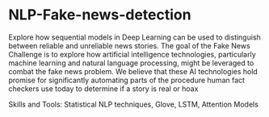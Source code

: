 # NLP-Fake-news-detection

Explore how sequential models in Deep Learning can be used to distinguish between reliable and unreliable news stories. The goal of the Fake News Challenge is to explore how artificial intelligence technologies, particularly machine learning and natural language processing, might be leveraged to combat the fake news problem. We believe that these AI technologies hold promise for significantly automating parts of the procedure human fact checkers use today to determine if a story is real or hoax

Skills and Tools: Statistical NLP techniques, Glove, LSTM, Attention Models
